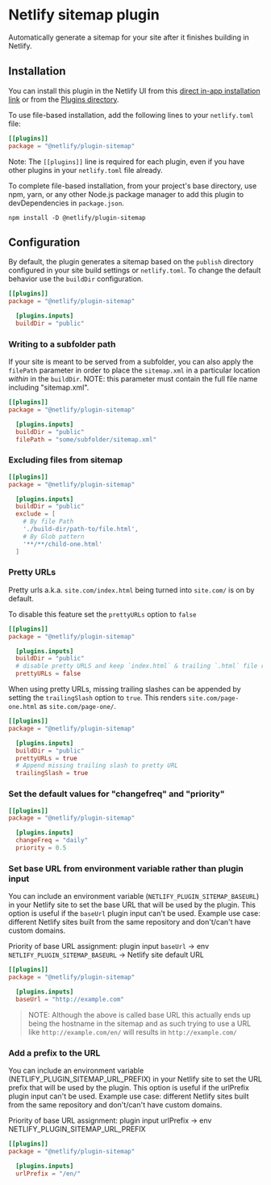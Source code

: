 # Netlify sitemap plugin

Automatically generate a sitemap for your site after it finishes building in Netlify.

## Installation

You can install this plugin in the Netlify UI from this [direct in-app installation link](https://app.netlify.com/plugins/@netlify/plugin-sitemap/install) or from the [Plugins directory](https://app.netlify.com/plugins).

To use file-based installation, add the following lines to your `netlify.toml` file:

```toml
[[plugins]]
package = "@netlify/plugin-sitemap"
```

Note: The `[[plugins]]` line is required for each plugin, even if you have other plugins in your `netlify.toml` file already.

To complete file-based installation, from your project's base directory, use npm, yarn, or any other Node.js package manager to add this plugin to devDependencies in `package.json`.

```
npm install -D @netlify/plugin-sitemap
```

## Configuration

By default, the plugin generates a sitemap based on the `publish` directory configured in your site build settings or `netlify.toml`.
To change the default behavior use the `buildDir` configuration.

```toml
[[plugins]]
package = "@netlify/plugin-sitemap"

  [plugins.inputs]
  buildDir = "public"
```

### Writing to a subfolder path

If your site is meant to be served from a subfolder, you can also apply the `filePath` parameter in order to place the `sitemap.xml` in a particular location _within_ in the `buildDir`. NOTE: this parameter must contain the full file name including "sitemap.xml".

```toml
[[plugins]]
package = "@netlify/plugin-sitemap"

  [plugins.inputs]
  buildDir = "public"
  filePath = "some/subfolder/sitemap.xml"
```

### Excluding files from sitemap

```toml
[[plugins]]
package = "@netlify/plugin-sitemap"

  [plugins.inputs]
  buildDir = "public"
  exclude = [
    # By file Path
    './build-dir/path-to/file.html',
    # By Glob pattern
    '**/**/child-one.html'
  ]
```

### Pretty URLs

Pretty urls a.k.a. `site.com/index.html` being turned into  `site.com/` is on by default.

To disable this feature set the `prettyURLs` option to `false`

```toml
[[plugins]]
package = "@netlify/plugin-sitemap"

  [plugins.inputs]
  buildDir = "public"
  # disable pretty URLS and keep `index.html` & trailing `.html` file references in paths
  prettyURLs = false
```

When using pretty URLs, missing trailing slashes can be appended by setting the `trailingSlash` option to `true`. This renders `site.com/page-one.html` as `site.com/page-one/`.

```toml
[[plugins]]
package = "@netlify/plugin-sitemap"

  [plugins.inputs]
  buildDir = "public"
  prettyURLs = true
  # Append missing trailing slash to pretty URL
  trailingSlash = true
```

### Set the default values for "changefreq" and "priority"

```toml
[[plugins]]
package = "@netlify/plugin-sitemap"

  [plugins.inputs]
  changeFreq = "daily"
  priority = 0.5
```
### Set base URL from environment variable rather than plugin input

You can include an environment variable (`NETLIFY_PLUGIN_SITEMAP_BASEURL`) in your Netlify site to set the base URL that will be used by the plugin. This option is useful if the `baseUrl` plugin input can't be used.
Example use case: different Netlify sites built from the same repository and don't/can't have custom domains.

Priority of base URL assignment:
plugin input `baseUrl` -> env `NETLIFY_PLUGIN_SITEMAP_BASEURL` -> Netlify site default URL

```toml
[[plugins]]
package = "@netlify/plugin-sitemap"

  [plugins.inputs]
  baseUrl = "http://example.com"
```

> NOTE: Although the above is called base URL this actually ends up being the hostname in the sitemap and as such trying to use a URL like `http://example.com/en/` will results in `http://example.com/`

### Add a prefix to the URL

You can include an environment variable (NETLIFY_PLUGIN_SITEMAP_URL_PREFIX) in your Netlify site to set the URL prefix that will be used by the plugin. This option is useful if the urlPrefix plugin input can't be used. Example use case: different Netlify sites built from the same repository and don't/can't have custom domains.

Priority of base URL assignment: plugin input urlPrefix -> env NETLIFY_PLUGIN_SITEMAP_URL_PREFIX

```toml
[[plugins]]
package = "@netlify/plugin-sitemap"

  [plugins.inputs]
  urlPrefix = "/en/"
```

